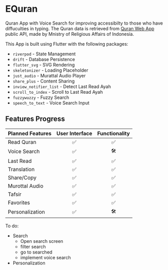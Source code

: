 # EQuran

Quran App with Voice Search for improving accessibilty to those who have 
diffuculties in typing. The Quran data is retrieved from 
[Quran Web App](https://quran.kemenag.go.id/) public API, made by 
Mnistry of Religious Affairs of Indonesia.

This App is built using Flutter with the following packages:

 - `riverpod` - State Management
 - `drift` - Database Persistence
 - `flutter_svg` - SVG Rendering
 - `skeletonizer` - Loading Placeholder
 - `just_audio` - Murattal Audio Player
 - `share_plus` - Content Sharing
 - `inview_notifier_list` - Detect Last Read Ayah
 - `scroll_to_index` - Scroll to Last Read Ayah
 - `fuzzywuzzy` - Fuzzy Search
 - `speech_to_text` - Voice Search Input

## Features Progress

| Planned Features    | User Interface | Functionality |
|:--------------------|:--------------:|:-------------:|
| Read Quran          |        ✅       |       ✅       |
| Voice Search        |        ✅       |       🛠️       |
| Last Read           |        ✅       |       ✅       |
| Translation         |        ✅       |       ✅       |
| Share/Copy          |        ✅       |       ✅       |
| Murottal Audio      |        ✅       |       ✅       |
| Tafsir              |        ✅       |       ✅       |
| Favorites           |        ✅       |       ✅       |
| Personalization     |        ✅       |       🛠️       |

To do:
 - Search
    - Open search screen
    - filter search
    - go to searched
    - implement voice search
 - Personalization
